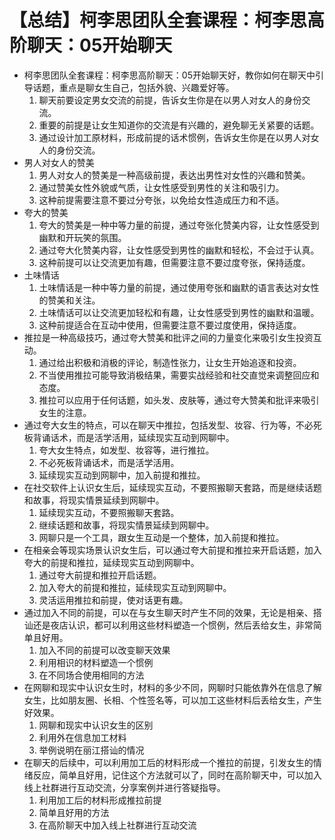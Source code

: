 # 【总结】柯李思团队全套课程：柯李思高阶聊天：05开始聊天

-   柯李思团队全套课程：柯李思高阶聊天：05开始聊天好，教你如何在聊天中引导话题，重点是聊女生自己，包括外貌、兴趣爱好等。
    1.  聊天前要设定男女交流的前提，告诉女生你是在以男人对女人的身份交流。
    2.  重要的前提是让女生知道你的交流是有兴趣的，避免聊无关紧要的话题。
    3.  通过设计加工原材料，形成前提的话术惯例，告诉女生你是在以男人对女人的身份交流。
-   男人对女人的赞美
    1.  男人对女人的赞美是一种高级前提，表达出男性对女性的兴趣和赞美。
    2.  通过赞美女性外貌或气质，让女性感受到男性的关注和吸引力。
    3.  这种前提需要注意不要过分夸张，以免给女性造成压力和不适。
-   夸大的赞美
    1.  夸大的赞美是一种中等力量的前提，通过夸张化赞美内容，让女性感受到幽默和开玩笑的氛围。
    2.  通过夸大化赞美内容，让女性感受到男性的幽默和轻松，不会过于认真。
    3.  这种前提可以让交流更加有趣，但需要注意不要过度夸张，保持适度。
-   土味情话
    1.  土味情话是一种中等力量的前提，通过使用夸张和幽默的语言表达对女性的赞美和关注。
    2.  土味情话可以让交流更加轻松和有趣，让女性感受到男性的幽默和温暖。
    3.  这种前提适合在互动中使用，但需要注意不要过度使用，保持适度。
-   推拉是一种高级技巧，通过夸大赞美和批评之间的力量变化来吸引女生投资互动。
    1.  通过给出积极和消极的评论，制造性张力，让女生开始追逐和投资。
    2.  不当使用推拉可能导致消极结果，需要实战经验和社交直觉来调整回应和态度。
    3.  推拉可以应用于任何话题，如头发、皮肤等，通过夸大赞美和批评来吸引女生的注意。
-   通过夸大女生的特点，可以在聊天中推拉，包括发型、妆容、行为等，不必死板背诵话术，而是活学活用，延续现实互动到网聊中。
    1.  夸大女生特点，如发型、妆容等，进行推拉。
    2.  不必死板背诵话术，而是活学活用。
    3.  延续现实互动到网聊中，加入前提和推拉。
-   在社交软件上认识女生后，延续现实互动，不要照搬聊天套路，而是继续话题和故事，将现实情景延续到网聊中。
    1.  延续现实互动，不要照搬聊天套路。
    2.  继续话题和故事，将现实情景延续到网聊中。
    3.  网聊只是一个工具，跟女生互动是一个整体，加入前提和推拉。
-   在相亲会等现实场景认识女生后，可以通过夸大前提和推拉来开启话题，加入夸大的前提和推拉，延续现实互动到网聊中。
    1.  通过夸大前提和推拉开启话题。
    2.  加入夸大的前提和推拉，延续现实互动到网聊中。
    3.  灵活运用推拉和前提，使对话更有趣。
-   通过加入不同的前提，可以在与女生聊天时产生不同的效果，无论是相亲、搭讪还是夜店认识，都可以利用这些材料塑造一个惯例，然后丢给女生，非常简单且好用。
    1.  加入不同的前提可以改变聊天效果
    2.  利用相识的材料塑造一个惯例
    3.  在不同场合使用相同的方法
-   在网聊和现实中认识女生时，材料的多少不同，网聊时只能依靠外在信息了解女生，比如朋友圈、长相、个性签名等，可以加工这些材料后丢给女生，产生好效果。
    1.  网聊和现实中认识女生的区别
    2.  利用外在信息加工材料
    3.  举例说明在丽江搭讪的情况
-   在聊天的后续中，可以利用加工后的材料形成一个推拉的前提，引发女生的情绪反应，简单且好用，记住这个方法就可以了，同时在高阶聊天中，可以加入线上社群进行互动交流，分享案例并进行答疑指导。
    1.  利用加工后的材料形成推拉前提
    2.  简单且好用的方法
    3.  在高阶聊天中加入线上社群进行互动交流